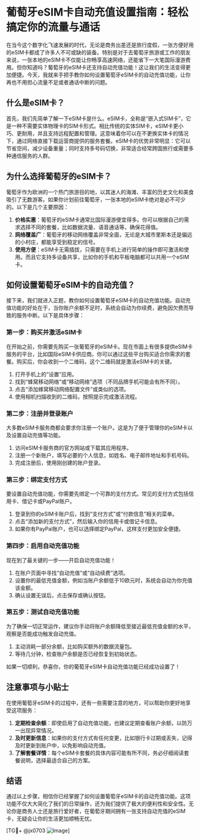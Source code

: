 # 葡萄牙eSIM卡自动充值设置指南：轻松搞定你的流量与通话

在当今这个数字化飞速发展的时代，无论是商务出差还是旅行度假，一张方便好用的eSIM卡都成了许多人不可或缺的装备。特别是对于去葡萄牙旅游或工作的朋友来说，一张本地的eSIM卡不仅能让你畅享高速网络，还能省下一大笔国际漫游费用。但你知道吗？葡萄牙的eSIM卡还支持自动充值功能！这让我们的生活变得更加便捷。今天，我就来手把手教你如何设置葡萄牙eSIM卡的自动充值功能，让你再也不用担心流量不足或者通话中断的问题。

## 什么是eSIM卡？

首先，我们先简单了解一下eSIM卡是什么。eSIM卡，全称是“嵌入式SIM卡”，它是一种不需要实体物理卡的SIM卡形式。相比传统的实体SIM卡，eSIM卡更小巧、更耐用，并且支持远程配置和管理。这意味着你可以在不更换实体卡的情况下，通过网络直接下载运营商提供的服务套餐。eSIM卡的优势非常明显：它可以节省空间，减少设备重量；同时支持多号码切换，非常适合经常跨国旅行或需要多种通信服务的人群。

## 为什么选择葡萄牙的eSIM卡？

葡萄牙作为欧洲的一个热门旅游目的地，以其迷人的海滩、丰富的历史文化和美食吸引了无数游客。如果你计划前往葡萄牙，一张本地的eSIM卡绝对是必不可少的。以下是几个主要原因：

1. **价格实惠**：葡萄牙的eSIM卡通常比国际漫游便宜得多。你可以根据自己的需求选择不同的套餐，比如数据流量、语音通话等，确保花得值。
2. **网络覆盖广**：葡萄牙的移动网络覆盖非常全面，无论是大城市里斯本还是偏远的小村庄，都能享受到稳定的信号。
3. **使用方便**：eSIM卡无需插拔，只需要在手机上进行简单的操作即可激活和使用。而且它支持多设备共享，比如你的手机和平板电脑都可以共用一个eSIM卡。

## 如何设置葡萄牙eSIM卡的自动充值？

接下来，我们就进入正题，教你如何设置葡萄牙eSIM卡的自动充值功能。自动充值功能的好处在于，当你账户余额不足时，系统会自动为你续费，避免因欠费而导致的服务中断。以下是具体步骤：

### 第一步：购买并激活eSIM卡

在开始之前，你需要先购买一张葡萄牙的eSIM卡。现在市面上有很多提供eSIM卡服务的平台，比如国际eSIM卡供应商。你可以通过这些平台购买适合你需求的套餐。购买后，你会收到一个二维码，这个二维码就是激活eSIM卡的关键。

1. 打开手机上的“设置”应用。
2. 找到“蜂窝移动网络”或“移动网络”选项（不同品牌手机可能会有所不同）。
3. 点击“添加蜂窝移动网络配置文件”或类似的选项。
4. 使用相机扫描收到的二维码，按照提示完成激活流程。

### 第二步：注册并登录账户

大多数eSIM卡服务商都会要求你注册一个账户。这是为了便于管理你的eSIM卡以及设置自动充值等功能。

1. 访问eSIM卡服务商的官方网站或下载其应用程序。
2. 注册一个新账户，填写必要的个人信息，如姓名、电子邮件地址和手机号码。
3. 完成注册后，使用刚创建的账户登录。

### 第三步：绑定支付方式

要设置自动充值功能，你需要先绑定一个可靠的支付方式。常见的支付方式包括信用卡、借记卡或PayPal账户。

1. 登录到你的eSIM卡账户后，找到“支付方式”或“付款信息”相关的菜单。
2. 点击“添加新的支付方式”，然后输入你的信用卡或借记卡信息。
3. 如果你有PayPal账户，也可以选择绑定PayPal，这样支付更加安全便捷。

### 第四步：启用自动充值功能

现在到了最关键的一步——开启自动充值功能！

1. 在账户页面中寻找“自动充值”或“自动续费”选项。
2. 设置你的最低充值金额，例如当账户余额低于10欧元时，系统会自动为你充值该金额。
3. 确认设置无误后，点击保存或确认按钮。

### 第五步：测试自动充值功能

为了确保一切正常运作，建议你手动将账户余额降低至接近最低充值金额的水平，观察是否能成功触发自动充值。

1. 主动消耗一部分余额，比如购买额外的数据流量包。
2. 等待几分钟，检查账户余额是否已经恢复到初始状态。

如果一切顺利，恭喜你，你的葡萄牙eSIM卡自动充值功能已经成功设置了！

## 注意事项与小贴士

在使用葡萄牙eSIM卡的过程中，还有一些需要注意的地方，可以帮助你更好地享受这项服务：

1. **定期检查余额**：即使启用了自动充值功能，也建议定期查看账户余额，以防万一出现异常情况。
2. **及时更新信息**：如果你的支付方式有任何变更，比如银行卡过期或丢失，记得及时更新到账户中，以免影响自动充值。
3. **了解套餐详情**：每个eSIM卡套餐的具体内容可能有所不同，务必仔细阅读套餐说明，选择最适合自己的方案。

## 结语

通过以上步骤，相信你已经掌握了如何设置葡萄牙eSIM卡的自动充值功能。这项功能不仅大大简化了我们的日常操作，还为我们提供了极大的便利性和安全性。无论你是商务人士还是旅行爱好者，在葡萄牙期间拥有一张支持自动充值的eSIM卡，无疑会让你的生活更加顺畅无忧。

[TG💪+ @jx0703 ![Image](https://github.com/user-attachments/assets/dbca1d08-cadb-493c-b0ec-ad6f7a83f270)]